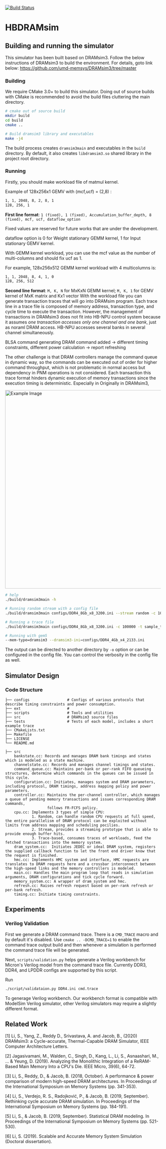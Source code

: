[![Build Status](https://travis-ci.com/umd-memsys/DRAMsim3.svg?branch=master)](https://travis-ci.com/umd-memsys/DRAMsim3)

# HBDRAMsim




## Building and running the simulator

This simulator has been built based on DRAMsim3.
Follow the below instructions of DRAMsim3 to build the environment.
For details, goto link below:
https://github.com/umd-memsys/DRAMsim3/tree/master

### Building

We require CMake 3.0+ to build this simulator.
Doing out of source builds with CMake is recommended to avoid the build files cluttering the main directory.

```bash
# cmake out of source build
mkdir build
cd build
cmake ..

# Build dramsim3 library and executables
make -j4

```

The build process creates `dramsim3main` and executables in the `build` directory.
By default, it also creates `libdramsim3.so` shared library in the project root directory.

### Running
Firstly, you should make workload file of matmul kernel. 

Example of 128x256x1 GEMV with (mcf,ucf) = (2,8) :
```bash
1, 1, 2048, 8, 2, 8, 1 
128, 256, 1
```
**First line format**: ```1 (fixed), 1 (fixed), Accumulation_buffer_depth, 8 (fixed), mcf, ucf, dataflow_option``` 

Fixed values are reserved for future works that are under the development.

dataflow option is 0 for Weight stationary GEMM kernel, 1 for Input stationary GEMV kernel.

With GEMM kernel workload, you can use the mcf value as the number of multi-columns and should fix ucf as 1.

For example, 128x256x512 GEMM kernel workload with 4 multicolumns is:
```bash
1, 1, 2048, 8, 4, 1, 0
128, 256, 512
```


**Second line format**: ```M, K, N``` for MxKxN GEMM kernel; ```M, K, 1``` for GEMV kernel of MxK matrix and Kx1 vector 
With the workload file you can generate transaction traces that will go into DRAMsim program.
Each trace line in a trace file is composed of memory address, transaction type, and cycle time to execute the transaction.
However, the management of transactions in DRAMsim3 does not fit into HB-NPU control system because it assumes _one transaction accesses only one channel and one bank_, just as noraml DRAM access.
HB-NPU accesses several banks in several channel simultaneously. 

BLSA command generating
DRAM command added -> different timing constraints, different power calculation -> report
refreshing

The other challenge is that DRAM controllers manage the command queue in dynamic way, so the commands can be executed out of order for higher command throughput, which is not problematic in normal access but dependency in PNM operations is not considered.
Each transaction 
this trace format hinders dynamic execution of memory transactions since the execution timing is deterministic.
Especially in Originally in DRAMsim3, 

<img src="https://github.com/shh8228/HBDRAMsim/blob/master/workflow.jpg" alt="Example Image" width="507" height="643" />


```bash
# help
./build/dramsim3main -h

# Running random stream with a config file
./build/dramsim3main configs/DDR4_8Gb_x8_3200.ini --stream random -c 100000 

# Running a trace file
./build/dramsim3main configs/DDR4_8Gb_x8_3200.ini -c 100000 -t sample_trace.txt

# Running with gem5
--mem-type=dramsim3 --dramsim3-ini=configs/DDR4_4Gb_x4_2133.ini

```

The output can be directed to another directory by `-o` option
or can be configured in the config file.
You can control the verbosity in the config file as well.



## Simulator Design

### Code Structure

```
├── configs                 # Configs of various protocols that describe timing constraints and power consumption.
├── ext                     # 
├── scripts                 # Tools and utilities
├── src                     # DRAMsim3 source files
├── tests                   # Tests of each model, includes a short example trace
├── CMakeLists.txt
├── Makefile
├── LICENSE
└── README.md

├── src  
    bankstate.cc: Records and manages DRAM bank timings and states which is modeled as a state machine.
    channelstate.cc: Records and manages channel timings and states.
    command_queue.cc: Maintains per-bank or per-rank FIFO queueing structures, determine which commands in the queues can be issued in this cycle.
    configuration.cc: Initiates, manages system and DRAM parameters, including protocol, DRAM timings, address mapping policy and power parameters.
    controller.cc: Maintains the per-channel controller, which manages a queue of pending memory transactions and issues corresponding DRAM commands, 
                   follows FR-FCFS policy.
    cpu.cc: Implements 3 types of simple CPU: 
            1. Random, can handle random CPU requests at full speed, the entire parallelism of DRAM protocol can be exploited without limits from address mapping and scheduling pocilies. 
            2. Stream, provides a streaming prototype that is able to provide enough buffer hits.
            3. Trace-based, consumes traces of workloads, feed the fetched transactions into the memory system.
    dram_system.cc:  Initiates JEDEC or ideal DRAM system, registers the supplied callback function to let the front end driver know that the request is finished. 
    hmc.cc: Implements HMC system and interface, HMC requests are translates to DRAM requests here and a crossbar interconnect between the high-speed links and the memory controllers is modeled.
    main.cc: Handles the main program loop that reads in simulation arguments, DRAM configurations and tick cycle forward.
    memory_system.cc: A wrapper of dram_system and hmc.
    refresh.cc: Raises refresh request based on per-rank refresh or per-bank refresh.
    timing.cc: Initiate timing constraints.
```

## Experiments

### Verilog Validation

First we generate a DRAM command trace.
There is a `CMD_TRACE` macro and by default it's disabled.
Use `cmake .. -DCMD_TRACE=1` to enable the command trace output build and then
whenever a simulation is performed the command trace file will be generated.

Next, `scripts/validation.py` helps generate a Verilog workbench for Micron's Verilog model
from the command trace file.
Currently DDR3, DDR4, and LPDDR configs are supported by this script.

Run

```bash
./script/validataion.py DDR4.ini cmd.trace
```

To generage Verilog workbench.
Our workbench format is compatible with ModelSim Verilog simulator,
other Verilog simulators may require a slightly different format.


## Related Work

[1] Li, S., Yang, Z., Reddy D., Srivastava, A. and Jacob, B., (2020) DRAMsim3: a Cycle-accurate, Thermal-Capable DRAM Simulator, IEEE Computer Architecture Letters.

[2] Jagasivamani, M., Walden, C., Singh, D., Kang, L., Li, S., Asnaashari, M., ... & Yeung, D. (2019). Analyzing the Monolithic Integration of a ReRAM-Based Main Memory Into a CPU's Die. IEEE Micro, 39(6), 64-72.

[3] Li, S., Reddy, D., & Jacob, B. (2018, October). A performance & power comparison of modern high-speed DRAM architectures. In Proceedings of the International Symposium on Memory Systems (pp. 341-353).

[4] Li, S., Verdejo, R. S., Radojković, P., & Jacob, B. (2019, September). Rethinking cycle accurate DRAM simulation. In Proceedings of the International Symposium on Memory Systems (pp. 184-191).

[5] Li, S., & Jacob, B. (2019, September). Statistical DRAM modeling. In Proceedings of the International Symposium on Memory Systems (pp. 521-530).

[6] Li, S. (2019). Scalable and Accurate Memory System Simulation (Doctoral dissertation).

